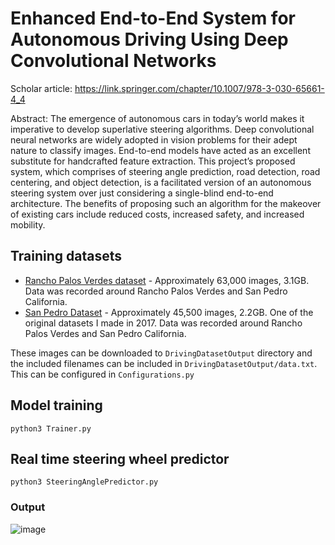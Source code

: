 # Enhanced End-to-End System for Autonomous Driving Using Deep Convolutional Networks

Scholar article: https://link.springer.com/chapter/10.1007/978-3-030-65661-4_4

Abstract: The emergence of autonomous cars in today’s world makes it imperative to develop superlative steering algorithms. Deep convolutional neural networks are widely adopted in vision problems for their adept nature to classify images. End-to-end models have acted as an excellent substitute for handcrafted feature extraction. This project’s proposed system, which comprises of steering angle prediction, road detection, road centering, and object detection, is a facilitated version of an autonomous steering system over just considering a single-blind end-to-end architecture. The benefits of proposing such an algorithm for the makeover of existing cars include reduced costs, increased safety, and increased mobility.


## Training datasets

* [Rancho Palos Verdes dataset](https://drive.google.com/open?id=1PZWa6H0i1PCH9zuYcIh5Ouk_p-9Gh58B) - Approximately 63,000 images, 3.1GB. Data was recorded around Rancho Palos Verdes and San Pedro California.
* [San Pedro Dataset](https://drive.google.com/file/d/0B-KJCaaF7elleG1RbzVPZWV4Tlk/view?usp=sharing) - Approximately 45,500 images, 2.2GB. One of the original datasets I made in 2017. Data was recorded around Rancho Palos Verdes and San Pedro California.

These images can be downloaded to `DrivingDatasetOutput` directory and the included filenames can be included in `DrivingDatasetOutput/data.txt`. This can be configured in `Configurations.py`

## Model training
```
python3 Trainer.py
```

## Real time steering wheel predictor
```
python3 SteeringAnglePredictor.py
```
### Output

![image](https://user-images.githubusercontent.com/7134314/126082995-25e6be03-aa4d-4725-a34d-0b9cef5ca6d6.png)


